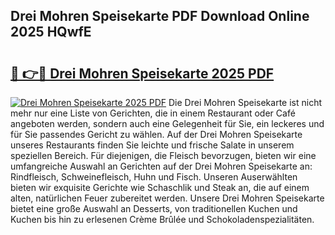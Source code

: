 ## Drei Mohren Speisekarte PDF Download Online 2025 HQwfE

# <h2><a href="http://gc7pknx.nevu.top/?p=Drei+Mohren+Speisekarte">🔗 👉🔴 Drei Mohren Speisekarte 2025 PDF</a></h2>

[![Drei Mohren Speisekarte 2025 PDF](https://i.imgur.com/dBaPXMq.png)](http://gc7pknx.nevu.top/?p=Drei+Mohren+Speisekarte)
Die Drei Mohren Speisekarte ist nicht mehr nur eine Liste von Gerichten, die in einem Restaurant oder Café angeboten werden, sondern auch eine Gelegenheit für Sie, ein leckeres und für Sie passendes Gericht zu wählen. Auf der Drei Mohren Speisekarte unseres Restaurants finden Sie leichte und frische Salate in unserem speziellen Bereich. Für diejenigen, die Fleisch bevorzugen, bieten wir eine umfangreiche Auswahl an Gerichten auf der Drei Mohren Speisekarte an: Rindfleisch, Schweinefleisch, Huhn und Fisch. Unseren Auserwählten bieten wir exquisite Gerichte wie Schaschlik und Steak an, die auf einem alten, natürlichen Feuer zubereitet werden. Unsere Drei Mohren Speisekarte bietet eine große Auswahl an Desserts, von traditionellen Kuchen und Kuchen bis hin zu erlesenen Crème Brûlée und Schokoladenspezialitäten.
